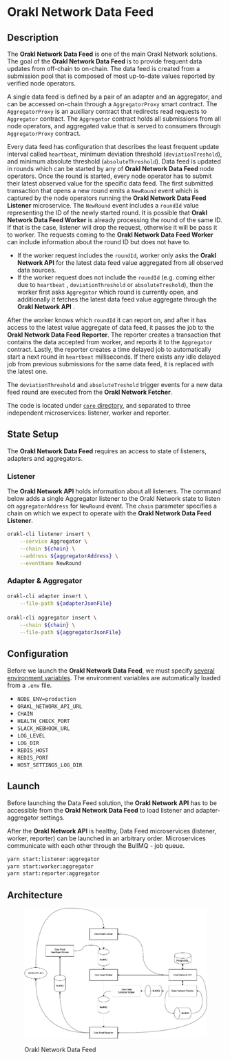# Orakl Network Data Feed

## Description

The **Orakl Network Data Feed** is one of the main Orakl Network solutions. The goal of the **Orakl Network Data Feed** is to provide frequent data updates from off-chain to on-chain. The data feed is created from a submission pool that is composed of most up-to-date values reported by verified node operators.

A single data feed is defined by a pair of an adapter and an aggregator, and can be accessed on-chain through a `AggregatorProxy` smart contract. The `AggregatorProxy` is an auxiliary contract that redirects read requests to `Aggregator` contract. The `Aggregator` contract holds all submissions from all node operators, and aggregated value that is served to consumers through `AggregatorProxy` contract.

Every data feed has configuration that describes the least frequent update interval called `heartbeat`, minimum deviation threshold (`deviationTreshold`), and minimum absolute threshold (`absoluteThreshold`). Data feed is updated in rounds which can be started by any of **Orakl Network Data Feed** node operators. Once the round is started, every node operator has to submit their latest observed value for the specific data feed. The first submitted transaction that opens a new round emits a `NewRound` event which is captured by the node operators running the **Orakl Network Data Feed Listener** microservice. The `NewRound` event includes a `roundId` value representing the ID of the newly started round. It is possible that **Orakl Network Data Feed Worker** is already processing the round of the same ID. If that is the case, listener will drop the request, otherwise it will be pass it to worker. The requests coming to the **Orakl Network Data Feed Worker** can include information about the round ID but does not have to.

* If the worker request includes the `roundId`, worker only asks the **Orakl Network API** for the latest data feed value aggregated from all observed data sources.
* If the worker request does not include the `roundId` (e.g. coming either due to `heartbeat` , `deviationThreshold` or `absoluteTreshold`), then the worker first asks `Aggregator` which round is currently open, and additionally it fetches the latest data feed value aggregate through the **Orakl Network API** .

After the worker knows which `roundId` it can report on, and after it has access to the latest value aggregate of data feed, it passes the job to the **Orakl Network Data Feed Reporter**. The reporter creates a transaction that contains the data accepted from worker, and reports it to the `Aggregator` contract. Lastly, the reporter creates a time delayed job to automatically start a next round in `heartbeat` milliseconds. If there exists any idle delayed job from previous submissions for the same data feed, it is replaced with the latest one.

The `deviationThreshold` and `absoluteTreshold` trigger events for a new data feed round are executed from the **Orakl Network Fetcher**.

The code is located under [`core` directory](https://github.com/Bisonai/orakl/tree/master/core), and separated to three independent microservices: listener, worker and reporter.

## State Setup

The **Orakl Network Data Feed** requires an access to state of listeners, adapters and aggregators.

### Listener

The **Orakl Network API** holds information about all listeners. The command below adds a single Aggregator listener to the Orakl Network state to listen on `aggregatorAddress` for `NewRound` event. The `chain` parameter specifies a chain on which we expect to operate with the **Orakl Network Data Feed Listener**.

```sh
orakl-cli listener insert \
    --service Aggregator \
    --chain ${chain} \
    --address ${aggregatorAddress} \
    --eventName NewRound
```

### Adapter & Aggregator

```sh
orakl-cli adapter insert \
    --file-path ${adapterJsonFile}

orakl-cli aggregator insert \
    --chain ${chain} \
    --file-path ${aggregatorJsonFile}
```

## Configuration

Before we launch the **Orakl Network Data Feed**, we must specify [several environment variables](https://github.com/Bisonai/orakl/blob/master/core/.env.example). The environment variables are automatically loaded from a `.env` file.

* `NODE_ENV=production`
* `ORAKL_NETWORK_API_URL`
* `CHAIN`
* `HEALTH_CHECK_PORT`
* `SLACK_WEBHOOK_URL`
* `LOG_LEVEL`
* `LOG_DIR`
* `REDIS_HOST`&#x20;
* `REDIS_PORT`
* `HOST_SETTINGS_LOG_DIR`

## Launch

Before launching the Data Feed solution, the **Orakl Network API** has to be accessible from the **Orakl Network Data Feed** to load listener and adapter-aggregator settings.

After the **Orakl Network API** is healthy, Data Feed microservices (listener, worker, reporter) can be launched in an arbitrary order. Microservices communicate with each other through the BullMQ - job queue.

```sh
yarn start:listener:aggregator
yarn start:worker:aggregator
yarn start:reporter:aggregator
```

## Architecture

<figure><img src="../.gitbook/assets/orakl-network-data-feed.png" alt=""><figcaption><p>Orakl Network Data Feed</p></figcaption></figure>
